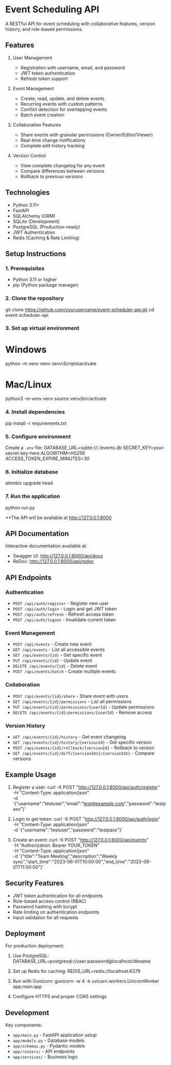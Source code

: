 # Event Scheduling API
A RESTful API for event scheduling with collaborative features, version history, and role-based permissions.

## Features

1. User Management
   - Registration with username, email, and password
   - JWT token authentication
   - Refresh token support

2. Event Management
   - Create, read, update, and delete events
   - Recurring events with custom patterns
   - Conflict detection for overlapping events
   - Batch event creation

3. Collaboration Features
   - Share events with granular permissions (Owner/Editor/Viewer)
   - Real-time change notifications
   - Complete edit history tracking

4. Version Control
   - View complete changelog for any event
   - Compare differences between versions
   - Rollback to previous versions

## Technologies

- Python 3.11+
- FastAPI
- SQLAlchemy (ORM)
- SQLite (Development)
- PostgreSQL (Production-ready)
- JWT Authentication
- Redis (Caching & Rate Limiting)

## Setup Instructions

### 1. Prerequisites
- Python 3.11 or higher
- pip (Python package manager)

### 2. Clone the repository
git clone https://github.com/yourusername/event-scheduler-api.git
cd event-scheduler-api


### 3. Set up virtual environment

# Windows
python -m venv venv
venv\Scripts\activate

# Mac/Linux
python3 -m venv venv
source venv/bin/activate


### 4. Install dependencies
pip install -r requirements.txt


### 5. Configure environment
Create a `.env` file:
DATABASE_URL=sqlite:///./events.db
SECRET_KEY=your-secret-key-here
ALGORITHM=HS256
ACCESS_TOKEN_EXPIRE_MINUTES=30


### 6. Initialize database
alembic upgrade head

### 7. Run the application
python run.py


**The API will be available at http://127.0.0.1:8000


## API Documentation

Interactive documentation available at:
- Swagger UI: http://127.0.0.1:8000/api/docs
- ReDoc: http://127.0.0.1:8000/api/redoc


## API Endpoints

### Authentication
- `POST /api/auth/register` - Register new user
- `POST /api/auth/login` - Login and get JWT token
- `POST /api/auth/refresh` - Refresh access token
- `POST /api/auth/logout` - Invalidate current token

### Event Management
- `POST /api/events` - Create new event
- `GET /api/events` - List all accessible events
- `GET /api/events/{id}` - Get specific event
- `PUT /api/events/{id}` - Update event
- `DELETE /api/events/{id}` - Delete event
- `POST /api/events/batch` - Create multiple events

### Collaboration
- `POST /api/events/{id}/share` - Share event with users
- `GET /api/events/{id}/permissions` - List all permissions
- `PUT /api/events/{id}/permissions/{userId}` - Update permissions
- `DELETE /api/events/{id}/permissions/{userId}` - Remove access

### Version History
- `GET /api/events/{id}/history` - Get event changelog
- `GET /api/events/{id}/history/{versionId}` - Get specific version
- `POST /api/events/{id}/rollback/{versionId}` - Rollback to version
- `GET /api/events/{id}/diff/{versionId1}/{versionId2}` - Compare versions


## Example Usage

1. Register a user:
curl -X POST "http://127.0.0.1:8000/api/auth/register" \
  -H "Content-Type: application/json" \
  -d '{"username":"testuser","email":"test@example.com","password":"testpass"}'

2. Login to get token:
curl -X POST "http://127.0.0.1:8000/api/auth/login" \
  -H "Content-Type: application/json" \
  -d '{"username":"testuser","password":"testpass"}'

3. Create an event:
curl -X POST "http://127.0.0.1:8000/api/events" \
  -H "Authorization: Bearer YOUR_TOKEN" \
  -H "Content-Type: application/json" \
  -d '{"title":"Team Meeting","description":"Weekly sync","start_time":"2023-06-01T10:00:00","end_time":"2023-06-01T11:00:00"}'


## Security Features
- JWT token authentication for all endpoints
- Role-based access control (RBAC)
- Password hashing with bcrypt
- Rate limiting on authentication endpoints
- Input validation for all requests

## Deployment

For production deployment:
1. Use PostgreSQL:
   DATABASE_URL=postgresql://user:password@localhost/dbname

2. Set up Redis for caching:
   REDIS_URL=redis://localhost:6379

3. Run with Gunicorn:
   gunicorn -w 4 -k uvicorn.workers.UvicornWorker app.main:app

4. Configure HTTPS and proper CORS settings

## Development

Key components:
- `app/main.py` - FastAPI application setup
- `app/models.py` - Database models
- `app/schemas.py` - Pydantic models
- `app/routers/` - API endpoints
- `app/services/` - Business logic
